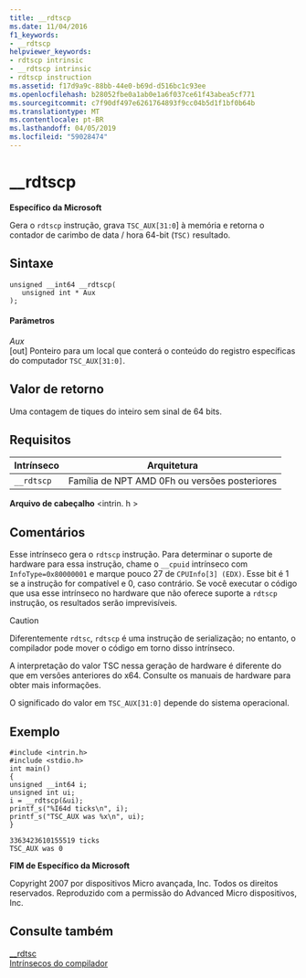 ```yaml
---
title: __rdtscp
ms.date: 11/04/2016
f1_keywords:
- __rdtscp
helpviewer_keywords:
- rdtscp intrinsic
- __rdtscp intrinsic
- rdtscp instruction
ms.assetid: f17d9a9c-88bb-44e0-b69d-d516bc1c93ee
ms.openlocfilehash: b28052fbe0a1ab0e1a6f037ce61f43abea5cf771
ms.sourcegitcommit: c7f90df497e6261764893f9cc04b5d1f1bf0b64b
ms.translationtype: MT
ms.contentlocale: pt-BR
ms.lasthandoff: 04/05/2019
ms.locfileid: "59028474"
---
```

# <a name="rdtscp"></a>__rdtscp

**Específico da Microsoft**

Gera o `rdtscp` instrução, grava `TSC_AUX[31:0`] à memória e retorna o contador de carimbo de data / hora 64-bit (`TSC)` resultado.

## <a name="syntax"></a>Sintaxe

```
unsigned __int64 __rdtscp(
   unsigned int * Aux
);
```

#### <a name="parameters"></a>Parâmetros

*Aux*<br/>
[out] Ponteiro para um local que conterá o conteúdo do registro específicas do computador `TSC_AUX[31:0]`.

## <a name="return-value"></a>Valor de retorno

Uma contagem de tiques do inteiro sem sinal de 64 bits.

## <a name="requirements"></a>Requisitos

|Intrínseco|Arquitetura|
|---------------|------------------|
|`__rdtscp`|Família de NPT AMD 0Fh ou versões posteriores|

**Arquivo de cabeçalho** \<intrin. h >

## <a name="remarks"></a>Comentários

Esse intrínseco gera o `rdtscp` instrução. Para determinar o suporte de hardware para essa instrução, chame o `__cpuid` intrínseco com `InfoType=0x80000001` e marque pouco 27 de `CPUInfo[3] (EDX)`. Esse bit é 1 se a instrução for compatível e 0, caso contrário.  Se você executar o código que usa esse intrínseco no hardware que não oferece suporte a `rdtscp` instrução, os resultados serão imprevisíveis.

> [!CAUTION]
>  Diferentemente `rdtsc`, `rdtscp` é uma instrução de serialização; no entanto, o compilador pode mover o código em torno disso intrínseco.

A interpretação do valor TSC nessa geração de hardware é diferente do que em versões anteriores do x64.  Consulte os manuais de hardware para obter mais informações.

O significado do valor em `TSC_AUX[31:0]` depende do sistema operacional.

## <a name="example"></a>Exemplo

```
#include <intrin.h>
#include <stdio.h>
int main()
{
unsigned __int64 i;
unsigned int ui;
i = __rdtscp(&ui);
printf_s("%I64d ticks\n", i);
printf_s("TSC_AUX was %x\n", ui);
}
```

```Output
3363423610155519 ticks
TSC_AUX was 0
```

**FIM de Específico da Microsoft**

Copyright 2007 por dispositivos Micro avançada, Inc. Todos os direitos reservados. Reproduzido com a permissão do Advanced Micro dispositivos, Inc.

## <a name="see-also"></a>Consulte também

[__rdtsc](../intrinsics/rdtsc.md)<br/>
[Intrínsecos do compilador](../intrinsics/compiler-intrinsics.md)